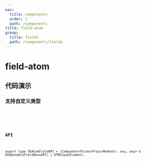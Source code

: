 ```yaml
---
nav:
  title: components
  order: 1
  path: /components
title: field-atom
group:
  title: fields
  path: /components/fields
---
```


# field-atom

## 代码演示

### 支持自定义类型

<code src="../demos/field-atom/simple.tsx" />

<API exports='["Settings"]' src="../components/fields/atom.tsx"></API>

### API

`export type OSAtomFieldAPI = (Component<PickerProps<Moment>, any, any> & OSOpenableFieldBaseAPI) | HTMLSpanElement;`
